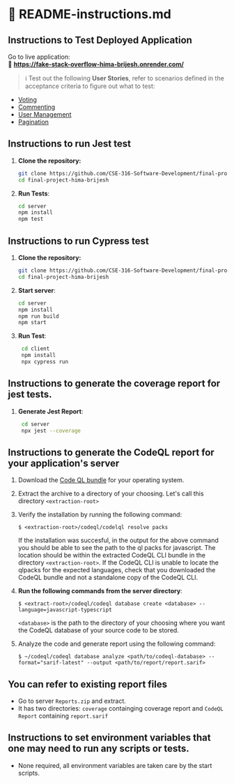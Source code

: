 # 📘 README-instructions.md

## Instructions to Test Deployed Application

Go to live application:  
🔗 **https://fake-stack-overflow-hima-brijesh.onrender.com/**

> ℹ️ Test out the following **User Stories**, refer to scenarios defined in the acceptance criteria to figure out what to test:

- [Voting](https://github.com/CSE-316-Software-Development/final-project-hima-brijesh/issues/5)
- [Commenting](https://github.com/CSE-316-Software-Development/final-project-hima-brijesh/issues/4)
- [User Management](https://github.com/CSE-316-Software-Development/final-project-hima-brijesh/issues/2)
- [Pagination](https://github.com/CSE-316-Software-Development/final-project-hima-brijesh/issues/3)

## Instructions to run Jest test

1. **Clone the repository:**

   ```bash
   git clone https://github.com/CSE-316-Software-Development/final-project-hima-brijesh.git
   cd final-project-hima-brijesh

2. **Run Tests**:

    ```bash
    cd server
    npm install
    npm test
   ```
   
## Instructions to run Cypress test
1. **Clone the repository:**

   ```bash
   git clone https://github.com/CSE-316-Software-Development/final-project-hima-brijesh.git
   cd final-project-hima-brijesh

2. **Start server**:

    ```bash
    cd server
    npm install
    npm run build
    npm start
   ```
   
3. **Run Test**:
   ```bash
    cd client
    npm install
    npx cypress run
   ```

## Instructions to generate the coverage report for jest tests.
1. **Generate Jest Report**:
   ```bash
    cd server
    npx jest --coverage
   ```

## Instructions to generate the CodeQL report for your application's server

1. Download the [Code QL bundle](https://github.com/github/codeql-action/releases/tag/codeql-bundle-v2.19.3) for your operating system.

2. Extract the archive to a directory of your choosing. Let's call this directory `<extraction-root>`

3. Verify the installation by running the following command:

   `$ <extraction-root>/codeql/codelql resolve packs`

   If the installation was succesful, in the output for the above command you should be able to see the path to the ql packs for javascript. The location should be within the extracted CodeQL CLI bundle in the directory `<extraction-root>`. If the CodeQL CLI is unable to locate the qlpacks for the expected languages, check that you downloaded the CodeQL bundle and not a standalone copy of the CodeQL CLI.

3. **Run the following commands from the server directory**:

   `$ <extract-root>/codeql/codeql database create <database> --language=javascript-typescript`

   `<database>` is the path to the directory of your choosing where you want the CodeQL database of your source code to be stored.

4. Analyze the code and generate report using the following command:

   `$ ~/codeql/codeql database analyze <path/to/codeql-database> --format="sarif-latest" --output <path/to/report/report.sarif>`

## You can refer to existing report files
- Go to server `Reports.zip` and extract.
- It has two directories: `coverage` containging coverage report and `CodeQL Report` containing `report.sarif`

## Instructions to set environment variables that one may need to run any scripts or tests.
- None required, all environment variables are taken care by the start scripts.

    
